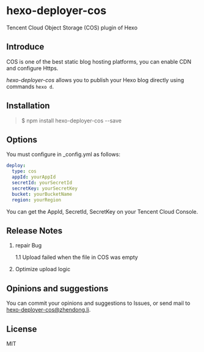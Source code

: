 # hexo-deployer-cos

Tencent Cloud Object Storage (COS) plugin of Hexo

## Introduce

COS is one of the best static blog hosting platforms, you can enable CDN and configure Https.

*hexo-deployer-cos* allows you to publish your Hexo blog directly using commands `hexo d`.

## Installation

>$ npm install hexo-deployer-cos --save

## Options

You must configure in _config.yml as follows:

```yaml
deploy: 
  type: cos
  appId: yourAppId
  secretId: yourSecretId
  secretKey: yourSecretKey
  bucket: yourBucketName
  region: yourRegion
```

You can get the AppId, SecretId, SecretKey on your Tencent Cloud Console.

## Release Notes

1. repair Bug

    1.1 Upload failed when the file in COS was empty

2. Optimize upload logic


## Opinions and suggestions

You can commit your opinions and suggestions to Issues, or send mail to [hexo-deployer-cos@zhendong.li](mailto:hexo-deployer-cos@zhendong.li).

## License

MIT
